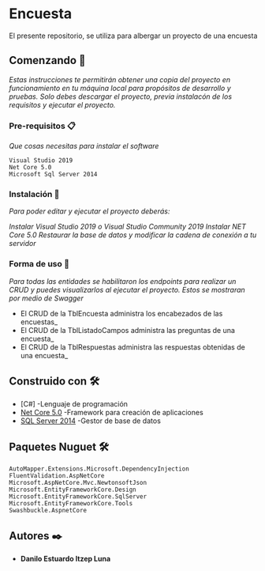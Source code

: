 # Encuesta
El presente repositorio, se utiliza para albergar un proyecto de una encuesta

## Comenzando 🚀

_Estas instrucciones te permitirán obtener una copia del proyecto en funcionamiento en tu máquina local para propósitos de desarrollo y pruebas._
_Solo debes descargar el proyecto, previa instalacón de los requisitos y ejecutar el proyecto._

### Pre-requisitos 📋

_Que cosas necesitas para instalar el software_

```
Visual Studio 2019
Net Core 5.0
Microsoft Sql Server 2014
```

### Instalación 🔧

_Para poder editar y ejecutar el proyecto deberás:_

_Instalar Visual Studio 2019 o Visual Studio Community 2019_
_Instalar NET Core 5.0_
_Restaurar la base de datos y modificar la cadena de conexión a tu servidor_

### Forma de uso 🔧

_Para todas las entidades se habilitaron los endpoints para realizar un CRUD y puedes visualizarlos al ejecutar el proyecto. Estos se mostraran por medio de Swagger_
* El CRUD de la TblEncuesta administra los encabezados de las encuestas_
 * El CRUD de la TblListadoCampos administra las preguntas de una encuesta_
* El CRUD de la TblRespuestas administra las respuestas obtenidas de una encuesta_

## Construido con 🛠️

* [C#] -Lenguaje de programación
* [Net Core 5.0](https://dotnet.microsoft.com/download/dotnet/3.1) -Framework para creación de aplicaciones
* [SQL Server 2014](https://www.microsoft.com/es-es/download/details.aspx?id=42299) -Gestor de base de datos

## Paquetes Nuguet 🛠️
```
AutoMapper.Extensions.Microsoft.DependencyInjection
FluentValidation.AspNetCore
Microsoft.AspNetCore.Mvc.NewtonsoftJson
Microsoft.EntityFrameworkCore.Design
Microsoft.EntityFrameworkCore.SqlServer
Microsoft.EntityFrameworkCore.Tools
Swashbuckle.AspnetCore
```
## Autores ✒️

* **Danilo Estuardo Itzep Luna** 



